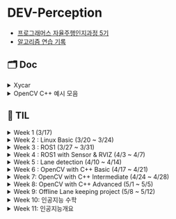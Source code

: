 # DEV-Perception
- [프로그래머스 자율주행인지과정 5기](https://school.programmers.co.kr/learn/courses/16305/16305-5%EA%B8%B0-k-digital-training-%ED%94%84%EB%A1%9C%EA%B7%B8%EB%9E%98%EB%A8%B8%EC%8A%A4-%EC%9E%90%EC%9C%A8%EC%A3%BC%ED%96%89-%EB%8D%B0%EB%B8%8C%EC%BD%94%EC%8A%A4-perception)
- [알고리즘 연습 기록](https://github.com/leggiero-crescendo/coding-test.git)

## 🗂 Doc
<details>
<summary>Xycar</summary>
<div markdown="1"> 

- [Xycar 모음](xycar.md)
</div>
</details>
<details>
<summary>OpenCV C++ 예시 모음</summary>
<div markdown="1"> 

  
| Basic | Intermediate |
| --- | --- |
| [OpenCV 영상 입출력](https://github.com/leggiero-crescendo/Dev-perception/issues/3) | [이동변환](https://github.com/leggiero-crescendo/Dev-perception/issues/4#issue-1680446525), [전단변환](https://github.com/leggiero-crescendo/Dev-perception/issues/4#issuecomment-1519784000)|
| [cv::Mat](https://github.com/leggiero-crescendo/Dev-perception/issues/3#issuecomment-1516305225) | [크기변환 보간법](https://github.com/leggiero-crescendo/Dev-perception/issues/4#issuecomment-1519894023) |
|[동영상 입출력](https://github.com/leggiero-crescendo/Dev-perception/issues/3#issuecomment-1517192260) | 회전변환, 기하변한 |
| [그리기 함수](https://github.com/leggiero-crescendo/Dev-perception/issues/3#issuecomment-1517194703) | 어파인변환 투시변환 |
|  [이벤트 처리](https://github.com/leggiero-crescendo/Dev-perception/issues/3#issuecomment-1517194889) | 리맵핑 |
||[컬러영상의 기초](https://github.com/leggiero-crescendo/Dev-perception/issues/4#issuecomment-1522810850)|
||[색공간](https://github.com/leggiero-crescendo/Dev-perception/issues/4#issuecomment-1522810911)|
||[컬러영상처리](https://github.com/leggiero-crescendo/Dev-perception/issues/4#issuecomment-1522810970)|
||[특정색상영역추출](https://github.com/leggiero-crescendo/Dev-perception/issues/4#issuecomment-1522811035)|

</div>
</details>


## 👻 TIL

<details>
<summary>Week 1 (3/17)</summary>
<div markdown="1">   

- [Github 사용법 , 문제유형 파악법](./week1-1/)

- [알고리즘 문제 8개 과제](./week1-2/)

|  | Python | CPP |
| --- | --- | --- |
| Lv2. 사탕 담기 | ✅ |  |
| Lv2. 올바른 괄호 | ✅ |  |
| Lv2. 기능 개발 | ✅ |  |
| Lv2. 배상 비용 최소화 | ✅ |  |
| Lv1. 세 소수의 합 | ✅ |  |
| Lv2. 주사위 게임 |  |  |
| Lv2. 문자열 압축 | ✅ |  |
| Lv2. 스킬 트리 | ✅ |  |

</div>
</details>
<details>
<summary>Week 2 : Linux Basic (3/20 ~ 3/24)</summary>
<div markdown="1">       

- [리눅스 기초1](./week2/230320.md)
- [리눅스 기초2](./week2/230321.md)
- [리눅스 기초3](./week2/230322.md)
- [리눅스 기초4](./week2/230323.md)
- [리눅스 기초5](./week2/230324.md)

</div>
</details>
<details>
<summary>Week 3 : ROS1 (3/27 ~ 3/31)</summary>
<div markdown="1">       

- [ROS 기초](./week3/230327.md)
- [ROS 프로그래밍](./week3/230328.md)
  - [과제 1 Turtlesim 8자주행 변형](./week3/230328_실습.md) : turtlesim 이 turn 하는 횟수를 파라미터로 지정할 수 있도록 코드수정
  - [과제 2 예제코드 분석](./week3/230328_실습.md)
- ROS 노드 통신프로그래밍
  - [과제 1 ROS 노드통신프로그래밍](./week3/230329_homework1.md) 
  - [과제 2 토픽 가공해서 보내기](./week3/230329_homework2.md)
  - [ROS 노드 원격통신](./week3/230329.md)
- [자이카 소개](./week3/230330.md)
- [RVIZ 기반 차량 3D 모델링, 3D자동차](./week3/230331.md)
  - [과제 1 자이카 실습과제](./week3/230331_자이카실습과제1.md)

</div>
</details>
<details>
<summary>Week 4 : ROS1 with Sensor & RVIZ (4/3 ~ 4/7)</summary>
<div markdown="1">       

- [센서장치 기초, 데이터시각화](./week4/230403.md)
  - [과제 1 RVIZ 기반 IMU 뷰어제작](./week4/week4-1/230403실습.md)
- [라이다, 초음파 센서 활용](./week4/230404.md)
  - [과제 1 RVIZ 기반 라이다 뷰어제작](./week4/week4-2/230404실습.md)
- [센서를 활용한 자율주행](./week4/230405.md)
- [실습 DAY (목,금)](./week4/230406-07.md)
  - [실습 소스 파일](./week4/week4-4,5)

</div>
</details>
<details>
<summary>Week 5 : Lane detection (4/10 ~ 4/14)</summary>
<div markdown="1">       

- [자이카 차선인식](./week5/230410.md)
  - [git 특강:김동영강사님](./week5/Github특강.md)
- [차선인식 기법](./week5/230411.md)
- [조향각 제어](./week5/230412.md)
- [실습](./week5/230413-14.md)
</div>
</details>
<details>
<summary>Week 6 : OpenCV with C++ Basic (4/17 ~ 4/21)</summary>
<div markdown="1">       

- [로보틱스 기초 지식 및 컴퓨터비전, OPENCV](./week6/230417.md)
  - [CMake이용하여 build하기 예시 정리](https://leggiero-crescendo.tistory.com/95)
  - [CMakeLists 를 작성할 때 도움이 될 수 있도록 정리](https://github.com/leggiero-crescendo/Dev-perception/issues/2)
- [OpenCV 기초사용법 1](./week6/230418.md)
  - [실습 1 영상 입출력 : 커맨드로 args 받기(feet, clion으로 args받기)](https://leggiero-crescendo.tistory.com/96)
- [OpenCV 기초사용법 2](./week6/230419.md)
- [영상의 밝기와 명암비 조절](./week6/230420.md)
- [필터링](./week6/230421.md)
  - [과제 1 히스토그램 스트레칭 개선](./week6/week6-5)

</div>
</details>

<details>
<summary>Week 7: OpenCV with C++ Intermediate (4/24 ~ 4/28)</summary>
<div markdown="1">       

- [영상의 기하학적 변환](./week7/230424.md)
- [컬러 영상 처리](./week7/230425.md)
- [영상의 특징 추출](./week7/230426.md)
- [이진 영상 처리](./week7/230427.md)
- [영상분활과 객체검출](./week7/230428.md)
  - [황성규강사님 Seession](./week7/230428_1.md)
  - [과제 1 서브픽셀](./week7/230428_과제.md)

</div>
</details>


<details>
<summary>Week 8: OpenCV with C++ Advanced (5/1 ~ 5/5)</summary>
<div markdown="1">       

- [특징점 검출과 매칭](./week8/230501.md)
- [머신러닝과 딥러닝 1](./week8/230502.md)
- [머신러닝과 딥러닝 2](./week8/230503.md)
- [차선인식 온라인 프로젝트](./week8/230504-05.md)


</div>
</details>



<details>
<summary>Week 9: Offline Lane keeping project (5/8 ~ 5/12)</summary>
<div markdown="1">       

- [lane keeping](./Project/1.LaneKeeping/)

</div>
</details>
<details>
<summary>Week 10: 인공지능 수학</summary>
<div markdown="1">       

</div>
</details>

<details>
<summary>Week 11: 인공지능개요</summary>
<div markdown="1">       
  
- [Docker](./week11/230522.md)
- [인공신경망 개요](./week11/230523.md)
- [신경망 개요](./week11/230524.md)
- [Docker](./week11/230525.md)
- [Docker](./week11/230526.md)


</div>
</details>
